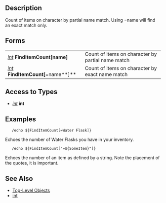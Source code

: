 ## Description

Count of items on character by partial name match. Using =name will find an exact match only.

## Forms

|                                                                 |                                                   |
|-----------------------------------------------------------------|---------------------------------------------------|
| *[int](../data-types/datatype-int.md)* **FindItemCount\[**name**\]**  | Count of items on character by partial name match |
| *[int](../data-types/datatype-int.md)* **FindItemCount\[**=name**\]** | Count of items on character by exact name match   |

## Access to Types

-   *[int](../data-types/datatype-int.md)* **int**

## Examples

`   /echo ${FindItemCount[=Water Flask]}`

Echoes the number of Water Flasks you have in your inventory.

`   /echo ${FindItemCount["=${SomeItem}"]}`

Echoes the number of an item as defined by a string. Note the placement of the quotes, it is important.

## See Also

-   [Top-Level Objects](top-level-objects.md)
-   [int](../data-types/datatype-int.md)


